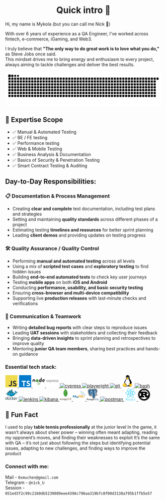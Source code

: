 <h1 align="center"> Quick intro 👋 </h1>
<p align="left">
Hi, my name is Mykola (but you can call me Nick 🙂) <br>
  
With over 6 years of experience as a QA Engineer, I've worked across fintech, e-commerce, iGaming, and Web3.


I truly believe that <strong>"The only way to do great work is to love what you do,"</strong> as Steve Jobs once said. <br>
This mindset drives me to bring energy and enthusiasm to every project, always aiming to tackle challenges and deliver the best results.
</p>

![Snake animation](https://raw.githubusercontent.com/0xmuchen/0xmuchen/gh-pages/github-contribution-grid-snake-dark.svg)


<h2>🎯 Expertise Scope</h2>
<ul>
  <li> ✅ Manual & Automated Testing</li>
  <li> ✅ BE / FE testing </li>
  <li> ✅ Performance testing </li>
  <li> ✅ Web & Mobile Testing</li>
  <li> ✅ Business Analysis & Documentation</li>
  <li> ✅ Basics of Security & Penetration Testing</li>
  <li> ✅ Smart Contract Testing & Auditing</li>
</ul>


<h2> Day-to-Day Responsibilities:</h2>

### 📋 Documentation & Process Management  
- Creating **clear and complete** test documentation, including test plans and strategies  
- Setting and maintaining **quality standards** across different phases of a project  
- Estimating testing **timelines and resources** for better sprint planning  
- Leading **client demos** and providing updates on testing progress  

### 🛠 Quality Assurance / Quality Control
- Performing **manual and automated testing** across all levels  
- Using a mix of **scripted test cases** and **exploratory testing** to find hidden issues  
- Building **end-to-end automated tests** to check key user journeys  
- Testing **mobile apps** on both **iOS and Android**  
- Conducting **performance, usability, and basic security testing**  
- Ensuring **cross-browser and multi-device compatibility**  
- Supporting live **production releases** with last-minute checks and verifications  

### 🔄 Communication & Teamwork  
- Writing **detailed bug reports** with clear steps to reproduce issues  
- Leading **UAT sessions** with stakeholders and collecting their feedback  
- Bringing **data-driven insights** to sprint planning and retrospectives to improve quality  
- Mentoring **junior QA team members**, sharing best practices and hands-on guidance  


<h3 align="left">Essential tech stack:</h3>

<a href="https://developer.mozilla.org/en-US/docs/Web/JavaScript" target="_blank" rel="noreferrer"> <img src="https://raw.githubusercontent.com/devicons/devicon/master/icons/javascript/javascript-original.svg" alt="javascript" width="40" height="40"/> </a> 
<a href="https://www.typescriptlang.org/" target="_blank" rel="noreferrer"> <img src="https://raw.githubusercontent.com/devicons/devicon/master/icons/typescript/typescript-original.svg" alt="typescript" width="40" height="40"/> </a> 
<a href="https://nodejs.org" target="_blank" rel="noreferrer"> <img src="https://raw.githubusercontent.com/devicons/devicon/master/icons/nodejs/nodejs-original-wordmark.svg" alt="nodejs" width="40" height="40"/> </a> 
<a href="https://expressjs.com" target="_blank" rel="noreferrer"> <img src="https://raw.githubusercontent.com/devicons/devicon/master/icons/express/express-original-wordmark.svg" alt="express" width="40" height="40"/> </a> 
<a href="https://www.cypress.io" target="_blank" rel="noreferrer"> <img src="https://raw.githubusercontent.com/simple-icons/simple-icons/6e46ec1fc23b60c8fd0d2f2ff46db82e16dbd75f/icons/cypress.svg" alt="cypress" width="40" height="40"/> </a> 
<a href="https://playwright.dev/" target="_blank" rel="noreferrer"> <img src="https://playwright.dev/img/playwright-logo.svg" alt="playwright" width="40" height="40"/> </a> 
<a href="https://git-scm.com/" target="_blank" rel="noreferrer"> <img src="https://www.vectorlogo.zone/logos/git-scm/git-scm-icon.svg" alt="git" width="40" height="40"/> </a> 
<a href="https://www.linux.org/" target="_blank" rel="noreferrer"> <img src="https://raw.githubusercontent.com/devicons/devicon/master/icons/linux/linux-original.svg" alt="linux" width="40" height="40"/> </a> 
<a align="left"> <a href="https://www.gnu.org/software/bash/" target="_blank" rel="noreferrer"> <img src="https://www.vectorlogo.zone/logos/gnu_bash/gnu_bash-icon.svg" alt="bash" width="40" height="40"/> </a> 
<a href="https://www.docker.com/" target="_blank" rel="noreferrer"> <img src="https://raw.githubusercontent.com/devicons/devicon/master/icons/docker/docker-original-wordmark.svg" alt="docker" width="40" height="40"/> </a> 
<a href="https://www.jenkins.io" target="_blank" rel="noreferrer"> <img src="https://www.vectorlogo.zone/logos/jenkins/jenkins-icon.svg" alt="jenkins" width="40" height="40"/> </a> 
<a href="https://www.elastic.co/kibana" target="_blank" rel="noreferrer"> <img src="https://www.vectorlogo.zone/logos/elasticco_kibana/elasticco_kibana-icon.svg" alt="kibana" width="40" height="40"/> </a> 
<a href="https://www.mongodb.com/" target="_blank" rel="noreferrer"> <img src="https://raw.githubusercontent.com/devicons/devicon/master/icons/mongodb/mongodb-original-wordmark.svg" alt="mongodb" width="40" height="40"/> </a> 
<a href="https://www.mysql.com/" target="_blank" rel="noreferrer"> <img src="https://raw.githubusercontent.com/devicons/devicon/master/icons/mysql/mysql-original-wordmark.svg" alt="mysql" width="40" height="40"/> </a> 
<a href="https://www.postgresql.org" target="_blank" rel="noreferrer"> <img src="https://raw.githubusercontent.com/devicons/devicon/master/icons/postgresql/postgresql-original-wordmark.svg" alt="postgresql" width="40" height="40"/> </a> 
<a href="https://postman.com" target="_blank" rel="noreferrer"> <img src="https://www.vectorlogo.zone/logos/getpostman/getpostman-icon.svg" alt="postman" width="40" height="40"/> </a>
<a href="https://reactjs.org/" target="_blank" rel="noreferrer"> <img src="https://raw.githubusercontent.com/devicons/devicon/master/icons/react/react-original-wordmark.svg" alt="react" width="40" height="40"/> </a> 
<a href="https://www.rust-lang.org" target="_blank" rel="noreferrer"> <img src="https://raw.githubusercontent.com/devicons/devicon/master/icons/rust/rust-original.svg" alt="rust" width="40" height="40"/> </a> 
<br>

<h2>🏓 Fun Fact</h2>
<p>
  I used to play <strong>table tennis professionally</strong> at the junior level  
  In the game, it wasn’t always about sheer power – winning often meant adapting, reading my opponent’s moves, and finding their weaknesses to exploit  
  It’s the same with QA – it’s not just about following the steps but identifying potential issues, adapting to new challenges, and finding ways to improve the product
</p>

<h3 align="left">Connect with me:</h3>
<p align="left">
  Mail - <code>0xmuchen@gmail.com</code> <br>
  Telegram - <code>@n1ck_U</code> <br>
  Session - <code>051ed3f2c99c2160db5239089eee4396c796aa319bfc0f00d3138a795b1ffb5e57</code>
</p>


<!--
**0xmuchen/0xmuchen** is a ✨ _special_ ✨ repository because its `README.md` (this file) appears on your GitHub profile.

Here are some ideas to get you started:

- 🔭 I’m currently working on ...
- 🌱 I’m currently learning ...
- 👯 I’m looking to collaborate on ...
- 🤔 I’m looking for help with ...
- 💬 Ask me about ...
- 📫 How to reach me: ...
- 😄 Pronouns: ...
- ⚡ Fun fact: ...
-->
